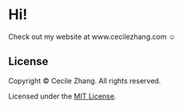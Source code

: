 # Hi!

<p>Check out my website at www.cecilezhang.com ☺</p>

## License

Copyright &copy; Cecile Zhang. All rights reserved.

Licensed under the [MIT License](./LICENSE).
